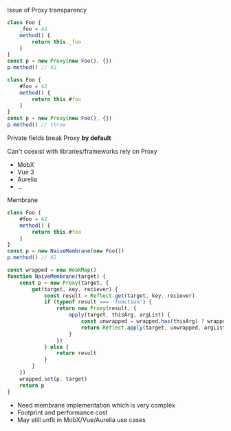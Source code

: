 Issue of Proxy transparency

```js
class Foo {
	_foo = 42
	method() {
		return this._foo
	}
}
const p = new Proxy(new Foo(), {})
p.method() // 42
```

```js
class Foo {
	#foo = 42
	method() {
		return this.#foo
	}
}
const p = new Proxy(new Foo(), {})
p.method() // throw
```

Private fields break
Proxy **by default**

Can't coexist with
libraries/frameworks
rely on Proxy

- MobX
- Vue 3
- Aurelia
- ...

Membrane

```js
class Foo {
	#foo = 42
	method() {
		return this.#foo
	}
}
const p = new NaiveMembrane(new Foo())
p.method() // 42
```

```js
const wrapped = new WeakMap()
function NaiveMembrane(target) {
	const p = new Proxy(target, {
		get(target, key, reciever) {
			const result = Reflect.get(target, key, reciever)
			if (typeof result === 'function') {
				return new Proxy(result, {
					apply(target, thisArg, argList) {
						const unwrapped = wrapped.has(thisArg) ? wrapped.get(thisArg) : thisArg
						return Reflect.apply(target, unwrapped, argList)
					}
				})
			} else {
				return result
			}
		}
	})
	wrapped.set(p, target)
	return p
}
```

- Need membrane implementation which is very complex
- Footprint and performance cost
- May still unfit in MobX/Vue/Aurelia use cases
